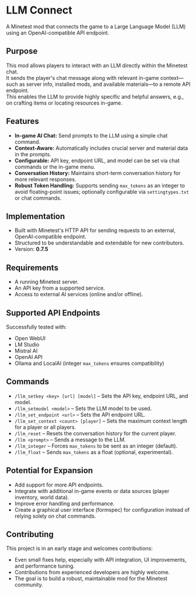 # LLM Connect

A Minetest mod that connects the game to a Large Language Model (LLM) using an OpenAI-compatible API endpoint.

## Purpose

This mod allows players to interact with an LLM directly within the Minetest chat.  
It sends the player's chat message along with relevant in-game context—such as server info, installed mods, and available materials—to a remote API endpoint.  
This enables the LLM to provide highly specific and helpful answers, e.g., on crafting items or locating resources in-game.

<!-- cite: 33,34,35 -->

## Features

- **In-game AI Chat:** Send prompts to the LLM using a simple chat command. <!-- cite: 36 -->
- **Context-Aware:** Automatically includes crucial server and material data in the prompts. <!-- cite: 37 -->
- **Configurable:** API key, endpoint URL, and model can be set via chat commands or the in-game menu. <!-- cite: 38,47 -->
- **Conversation History:** Maintains short-term conversation history for more relevant responses. <!-- cite: 39 -->
- **Robust Token Handling:** Supports sending `max_tokens` as an integer to avoid floating-point issues; optionally configurable via `settingtypes.txt` or chat commands.

## Implementation

- Built with Minetest's HTTP API for sending requests to an external, OpenAI-compatible endpoint. <!-- cite: 44 -->
- Structured to be understandable and extendable for new contributors.  
- Version: **0.7.5**

## Requirements

- A running Minetest server.  
- An API key from a supported service. <!-- cite: 40 -->
- Access to external AI services (online and/or offline).

## Supported API Endpoints

Successfully tested with:

- Open WebUI  
- LM Studio  
- Mistral AI  
- OpenAI API  
- Ollama and LocalAI (integer `max_tokens` ensures compatibility)

## Commands

- `/llm_setkey <key> [url] [model]` – Sets the API key, endpoint URL, and model. <!-- cite: 41 -->
- `/llm_setmodel <model>` – Sets the LLM model to be used.
- `/llm_set_endpoint <url>` – Sets the API endpoint URL.
- `/llm_set_context <count> [player]` – Sets the maximum context length for a player or all players.
- `/llm_reset` – Resets the conversation history for the current player.
- `/llm <prompt>` – Sends a message to the LLM. <!-- cite: 42 -->
- `/llm_integer` – Forces `max_tokens` to be sent as an integer (default).
- `/llm_float` – Sends `max_tokens` as a float (optional, experimental).

## Potential for Expansion

- Add support for more API endpoints. <!-- cite: 44 -->
- Integrate with additional in-game events or data sources (player inventory, world data).
- Improve error handling and performance.
- Create a graphical user interface (formspec) for configuration instead of relying solely on chat commands.

## Contributing

This project is in an early stage and welcomes contributions:

- Even small fixes help, especially with API integration, UI improvements, and performance tuning. <!-- cite: 45 -->
- Contributions from experienced developers are highly welcome. <!-- cite: 46 -->
- The goal is to build a robust, maintainable mod for the Minetest community.
